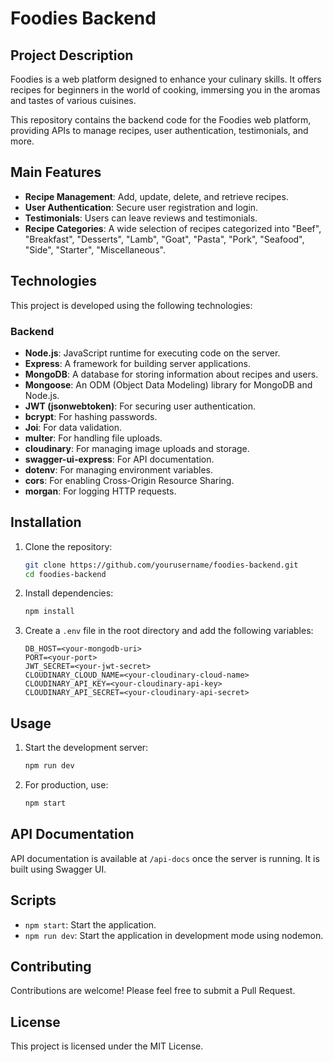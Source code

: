 # Foodies Backend

## Project Description

Foodies is a web platform designed to enhance your culinary skills. It offers recipes for beginners in the world of cooking, immersing you in the aromas and tastes of various cuisines.

This repository contains the backend code for the Foodies web platform, providing APIs to manage recipes, user authentication, testimonials, and more.

## Main Features

- **Recipe Management**: Add, update, delete, and retrieve recipes.
- **User Authentication**: Secure user registration and login.
- **Testimonials**: Users can leave reviews and testimonials.
- **Recipe Categories**: A wide selection of recipes categorized into "Beef", "Breakfast", "Desserts", "Lamb", "Goat", "Pasta", "Pork", "Seafood", "Side", "Starter", "Miscellaneous".

## Technologies

This project is developed using the following technologies:

### Backend

- **Node.js**: JavaScript runtime for executing code on the server.
- **Express**: A framework for building server applications.
- **MongoDB**: A database for storing information about recipes and users.
- **Mongoose**: An ODM (Object Data Modeling) library for MongoDB and Node.js.
- **JWT (jsonwebtoken)**: For securing user authentication.
- **bcrypt**: For hashing passwords.
- **Joi**: For data validation.
- **multer**: For handling file uploads.
- **cloudinary**: For managing image uploads and storage.
- **swagger-ui-express**: For API documentation.
- **dotenv**: For managing environment variables.
- **cors**: For enabling Cross-Origin Resource Sharing.
- **morgan**: For logging HTTP requests.

## Installation

1. Clone the repository:

   ```sh
   git clone https://github.com/yourusername/foodies-backend.git
   cd foodies-backend
   ```

2. Install dependencies:

   ```sh
   npm install
   ```

3. Create a `.env` file in the root directory and add the following variables:
   ```env
   DB_HOST=<your-mongodb-uri>
   PORT=<your-port>
   JWT_SECRET=<your-jwt-secret>
   CLOUDINARY_CLOUD_NAME=<your-cloudinary-cloud-name>
   CLOUDINARY_API_KEY=<your-cloudinary-api-key>
   CLOUDINARY_API_SECRET=<your-cloudinary-api-secret>
   ```

## Usage

1. Start the development server:

   ```sh
   npm run dev
   ```

2. For production, use:
   ```sh
   npm start
   ```

## API Documentation

API documentation is available at `/api-docs` once the server is running. It is built using Swagger UI.

## Scripts

- `npm start`: Start the application.
- `npm run dev`: Start the application in development mode using nodemon.

## Contributing

Contributions are welcome! Please feel free to submit a Pull Request.

## License

This project is licensed under the MIT License.
